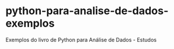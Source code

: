 # python-para-analise-de-dados-exemplos
Exemplos do livro de Python para Análise de Dados - Estudos
